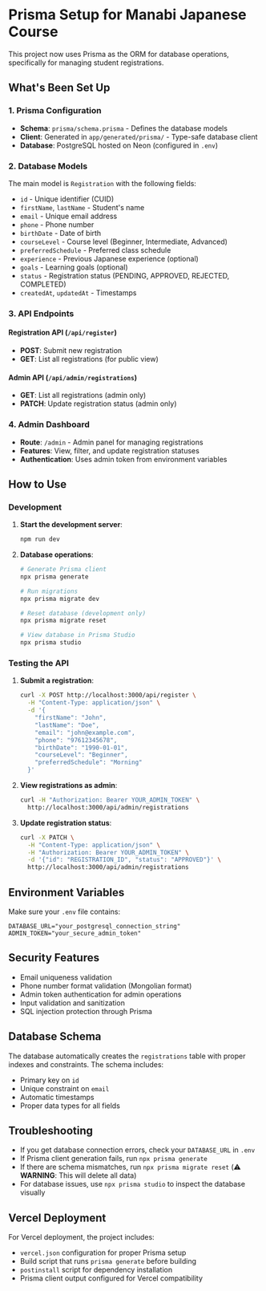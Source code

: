 # Prisma Setup for Manabi Japanese Course

This project now uses Prisma as the ORM for database operations, specifically for managing student registrations.

## What's Been Set Up

### 1. Prisma Configuration

- **Schema**: `prisma/schema.prisma` - Defines the database models
- **Client**: Generated in `app/generated/prisma/` - Type-safe database client
- **Database**: PostgreSQL hosted on Neon (configured in `.env`)

### 2. Database Models

The main model is `Registration` with the following fields:

- `id` - Unique identifier (CUID)
- `firstName`, `lastName` - Student's name
- `email` - Unique email address
- `phone` - Phone number
- `birthDate` - Date of birth
- `courseLevel` - Course level (Beginner, Intermediate, Advanced)
- `preferredSchedule` - Preferred class schedule
- `experience` - Previous Japanese experience (optional)
- `goals` - Learning goals (optional)
- `status` - Registration status (PENDING, APPROVED, REJECTED, COMPLETED)
- `createdAt`, `updatedAt` - Timestamps

### 3. API Endpoints

#### Registration API (`/api/register`)

- **POST**: Submit new registration
- **GET**: List all registrations (for public view)

#### Admin API (`/api/admin/registrations`)

- **GET**: List all registrations (admin only)
- **PATCH**: Update registration status (admin only)

### 4. Admin Dashboard

- **Route**: `/admin` - Admin panel for managing registrations
- **Features**: View, filter, and update registration statuses
- **Authentication**: Uses admin token from environment variables

## How to Use

### Development

1. **Start the development server**:

   ```bash
   npm run dev
   ```

2. **Database operations**:

   ```bash
   # Generate Prisma client
   npx prisma generate

   # Run migrations
   npx prisma migrate dev

   # Reset database (development only)
   npx prisma migrate reset

   # View database in Prisma Studio
   npx prisma studio
   ```

### Testing the API

1. **Submit a registration**:

   ```bash
   curl -X POST http://localhost:3000/api/register \
     -H "Content-Type: application/json" \
     -d '{
       "firstName": "John",
       "lastName": "Doe",
       "email": "john@example.com",
       "phone": "97612345678",
       "birthDate": "1990-01-01",
       "courseLevel": "Beginner",
       "preferredSchedule": "Morning"
     }'
   ```

2. **View registrations as admin**:

   ```bash
   curl -H "Authorization: Bearer YOUR_ADMIN_TOKEN" \
     http://localhost:3000/api/admin/registrations
   ```

3. **Update registration status**:
   ```bash
   curl -X PATCH \
     -H "Content-Type: application/json" \
     -H "Authorization: Bearer YOUR_ADMIN_TOKEN" \
     -d '{"id": "REGISTRATION_ID", "status": "APPROVED"}' \
     http://localhost:3000/api/admin/registrations
   ```

## Environment Variables

Make sure your `.env` file contains:

```env
DATABASE_URL="your_postgresql_connection_string"
ADMIN_TOKEN="your_secure_admin_token"
```

## Security Features

- Email uniqueness validation
- Phone number format validation (Mongolian format)
- Admin token authentication for admin operations
- Input validation and sanitization
- SQL injection protection through Prisma

## Database Schema

The database automatically creates the `registrations` table with proper indexes and constraints. The schema includes:

- Primary key on `id`
- Unique constraint on `email`
- Automatic timestamps
- Proper data types for all fields

## Troubleshooting

- If you get database connection errors, check your `DATABASE_URL` in `.env`
- If Prisma client generation fails, run `npx prisma generate`
- If there are schema mismatches, run `npx prisma migrate reset` (⚠️ **WARNING**: This will delete all data)
- For database issues, use `npx prisma studio` to inspect the database visually

## Vercel Deployment
For Vercel deployment, the project includes:
- `vercel.json` configuration for proper Prisma setup
- Build script that runs `prisma generate` before building
- `postinstall` script for dependency installation
- Prisma client output configured for Vercel compatibility

